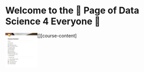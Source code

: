 # Welcome to the 🏡 Page of Data Science 4 Everyone 🚀

[<img align="left" alt="course-content" width="100px" src="./images/course-content.png" />][course-content]
